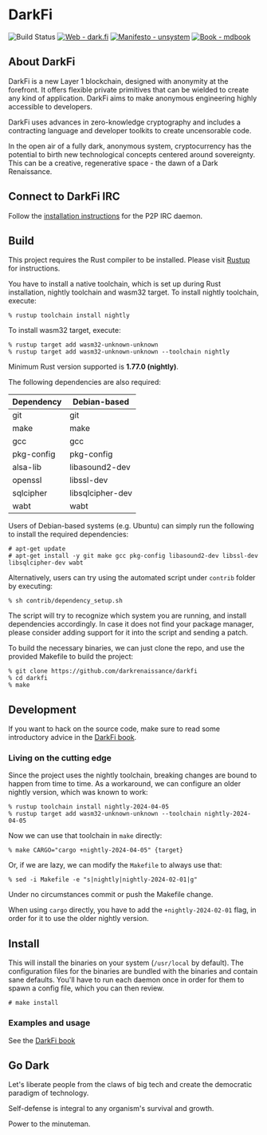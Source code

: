 # DarkFi

![Build Status](https://img.shields.io/github/actions/workflow/status/darkrenaissance/darkfi/ci.yml?branch=master&style=flat-square)
[![Web - dark.fi](https://img.shields.io/badge/Web-dark.fi-white?logo=firefox&logoColor=white&style=flat-square)](https://dark.fi)
[![Manifesto - unsystem](https://img.shields.io/badge/Manifesto-unsystem-informational?logo=minutemailer&logoColor=white&style=flat-square)](https://dark.fi/manifesto.html)
[![Book - mdbook](https://img.shields.io/badge/Book-mdbook-orange?logo=gitbook&logoColor=white&style=flat-square)](https://darkrenaissance.github.io/darkfi)

## About DarkFi

DarkFi is a new Layer 1 blockchain, designed with anonymity at the
forefront. It offers flexible private primitives that can be wielded
to create any kind of application. DarkFi aims to make anonymous
engineering highly accessible to developers.

DarkFi uses advances in zero-knowledge cryptography and includes a
contracting language and developer toolkits to create uncensorable
code.

In the open air of a fully dark, anonymous system, cryptocurrency has
the potential to birth new technological concepts centered around
sovereignty. This can be a creative, regenerative space - the dawn of
a Dark Renaissance.

## Connect to DarkFi IRC

Follow the [installation instructions](https://darkrenaissance.github.io/darkfi/misc/darkirc/darkirc.html#installation)
for the P2P IRC daemon.

## Build

This project requires the Rust compiler to be installed. 
Please visit [Rustup](https://rustup.rs/) for instructions.

You have to install a native toolchain, which is set up during Rust installation,
nightly toolchain and wasm32 target.
To install nightly toolchain, execute:
```shell
% rustup toolchain install nightly
```
To install wasm32 target, execute:
```shell
% rustup target add wasm32-unknown-unknown
% rustup target add wasm32-unknown-unknown --toolchain nightly
```
Minimum Rust version supported is **1.77.0 (nightly)**.

The following dependencies are also required:

|   Dependency   |   Debian-based   |
|----------------|------------------|
| git            | git              |
| make           | make             |
| gcc            | gcc              |
| pkg-config     | pkg-config       |
| alsa-lib       | libasound2-dev   |
| openssl        | libssl-dev       |
| sqlcipher      | libsqlcipher-dev |
| wabt           | wabt             |

Users of Debian-based systems (e.g. Ubuntu) can simply run the
following to install the required dependencies:

```shell
# apt-get update
# apt-get install -y git make gcc pkg-config libasound2-dev libssl-dev libsqlcipher-dev wabt
```

Alternatively, users can try using the automated script under `contrib`
folder by executing:

```shell
% sh contrib/dependency_setup.sh
```

The script will try to recognize which system you are running,
and install dependencies accordingly. In case it does not find your
package manager, please consider adding support for it into the script
and sending a patch.

To build the necessary binaries, we can just clone the repo, and use 
the provided Makefile to build the project:

```shell
% git clone https://github.com/darkrenaissance/darkfi
% cd darkfi
% make
```

## Development

If you want to hack on the source code, make sure to read some
introductory advice in the
[DarkFi book](https://darkrenaissance.github.io/darkfi/dev/dev.html).

### Living on the cutting edge

Since the project uses the nightly toolchain, breaking changes are bound
to happen from time to time. As a workaround, we can configure an older
nightly version, which was known to work:

```shell
% rustup toolchain install nightly-2024-04-05
% rustup target add wasm32-unknown-unknown --toolchain nightly-2024-04-05
```

Now we can use that toolchain in `make` directly:

```shell
% make CARGO="cargo +nightly-2024-04-05" {target}
```

Or, if we are lazy, we can modify the `Makefile` to always use that:

```shell
% sed -i Makefile -e "s|nightly|nightly-2024-02-01|g"
```

Under no circumstances commit or push the Makefile change.

When using `cargo` directly, you have to add the `+nightly-2024-02-01` flag,
in order for it to use the older nightly version.

## Install

This will install the binaries on your system (`/usr/local` by
default). The configuration files for the binaries are bundled with the
binaries and contain sane defaults. You'll have to run each daemon once
in order for them to spawn a config file, which you can then review.

```shell
# make install
```

### Examples and usage

See the [DarkFi book](https://darkrenaissance.github.io/darkfi)

## Go Dark

Let's liberate people from the claws of big tech and create the
democratic paradigm of technology.

Self-defense is integral to any organism's survival and growth.

Power to the minuteman.
